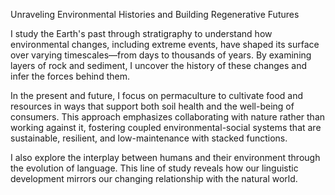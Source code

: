 Unraveling Environmental Histories and Building Regenerative Futures 

I study the Earth's past through stratigraphy to understand how environmental changes, including extreme events, have shaped its surface over varying timescales—from days to thousands of years. By examining layers of rock and sediment, I uncover the history of these changes and infer the forces behind them.

In the present and future, I focus on permaculture to cultivate food and resources in ways that support both soil health and the well-being of consumers. This approach emphasizes collaborating with nature rather than working against it, fostering coupled environmental-social systems that are sustainable, resilient, and low-maintenance with stacked functions.

I also explore the interplay between humans and their environment through the evolution of language. This line of study reveals how our linguistic development mirrors our changing relationship with the natural world. 

